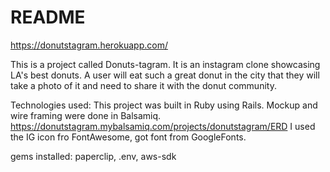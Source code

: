 # README


https://donutstagram.herokuapp.com/

This is a project called Donuts-tagram.  It is an instagram clone showcasing LA's best donuts.  A user will
eat such a great donut in the city that they will take a photo of it and need to share it with the donut community.  


Technologies used:
This project was built in Ruby using Rails.
Mockup and wire framing were done in Balsamiq.  
https://donutstagram.mybalsamiq.com/projects/donutstagram/ERD
I used the IG icon fro FontAwesome, got font from GoogleFonts.


gems installed:
paperclip, .env, aws-sdk
